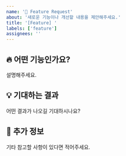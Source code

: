 ```yaml
---
name: '🚀 Feature Request'
about: '새로운 기능이나 개선할 내용을 제안해주세요.'
title: '[Feature] '
labels: ['feature']
assignees: ''
---
```


## 🔥 어떤 기능인가요?

설명해주세요.

## 💡 기대하는 결과

어떤 결과가 나오길 기대하시나요?

## 📌 추가 정보

기타 참고할 사항이 있다면 적어주세요.
